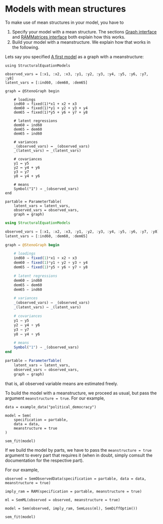 # Models with mean structures

To make use of mean structures in your model, you have to
1. Specify your model with a mean structure. The sections [Graph interface](@ref) and [RAMMatrices interface](@ref) both explain how this works.
2. Build your model with a meanstructure. We explain how that works in the following.

Lets say you specified [A first model](@ref) as a graph with a meanstructure:

```@setup meanstructure
using StructuralEquationModels

observed_vars = [:x1, :x2, :x3, :y1, :y2, :y3, :y4, :y5, :y6, :y7, :y8]
latent_vars = [:ind60, :dem60, :dem65]

graph = @StenoGraph begin

    # loadings
    ind60 → fixed(1)*x1 + x2 + x3
    dem60 → fixed(1)*y1 + y2 + y3 + y4
    dem65 → fixed(1)*y5 + y6 + y7 + y8

    # latent regressions
    dem60 ← ind60
    dem65 ← dem60
    dem65 ← ind60

    # variances
    _(observed_vars) ↔ _(observed_vars)
    _(latent_vars) ↔ _(latent_vars)

    # covariances
    y1 ↔ y5
    y2 ↔ y4 + y6
    y3 ↔ y7
    y8 ↔ y4 + y6

    # means
    Symbol("1") → _(observed_vars)
end

partable = ParameterTable(
    latent_vars = latent_vars, 
    observed_vars = observed_vars, 
    graph = graph)
```

```julia
using StructuralEquationModels

observed_vars = [:x1, :x2, :x3, :y1, :y2, :y3, :y4, :y5, :y6, :y7, :y8]
latent_vars = [:ind60, :dem60, :dem65]

graph = @StenoGraph begin

    # loadings
    ind60 → fixed(1)*x1 + x2 + x3
    dem60 → fixed(1)*y1 + y2 + y3 + y4
    dem65 → fixed(1)*y5 + y6 + y7 + y8

    # latent regressions
    dem60 ← ind60
    dem65 ← dem60
    dem65 ← ind60

    # variances
    _(observed_vars) ↔ _(observed_vars)
    _(latent_vars) ↔ _(latent_vars)

    # covariances
    y1 ↔ y5
    y2 ↔ y4 + y6
    y3 ↔ y7
    y8 ↔ y4 + y6

    # means
    Symbol("1") → _(observed_vars)
end

partable = ParameterTable(
    latent_vars = latent_vars, 
    observed_vars = observed_vars, 
    graph = graph)
```

that is, all observed variable means are estimated freely.

To build the model with a meanstructure, we proceed as usual, but pass the argument `meanstructure = true`.
For our example,

```@example meanstructure
data = example_data("political_democracy")

model = Sem(
    specification = partable,
    data = data,
    meanstructure = true
)

sem_fit(model)
```

If we build the model by parts, we have to pass the `meanstructure = true` argument to every part that requires it (when in doubt, simply comsult the documentation for the respective part).

For our example,

```@example meanstructure
observed = SemObservedData(specification = partable, data = data, meanstructure = true)

imply_ram = RAM(specification = partable, meanstructure = true)

ml = SemML(observed = observed, meanstructure = true)

model = Sem(observed, imply_ram, SemLoss(ml), SemDiffOptim())

sem_fit(model)
```